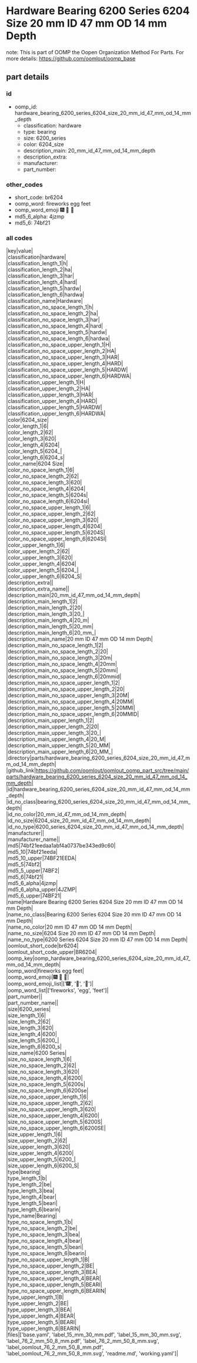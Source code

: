 # Hardware Bearing 6200 Series 6204 Size 20 mm ID 47 mm OD 14 mm Depth  

note: This is part of OOMP the Oopen Organization Method For Parts. For more details: https://github.com/oomlout/oomp_base

##  part details





### id
* oomp_id: hardware_bearing_6200_series_6204_size_20_mm_id_47_mm_od_14_mm_depth
  * classification: hardware
  * type: bearing
  * size: 6200_series
  * color: 6204_size
  * description_main: 20_mm_id_47_mm_od_14_mm_depth
  * description_extra: 
  * manufacturer: 
  * part_number: 

### other_codes
* short_code: br6204
* oomp_word: fireworks egg feet
* oomp_word_emoji :fireworks: :egg: :feet:
* md5_6_alpha: 4jzmp
* md5_6: 74bf21

### all codes 
|key|value|  
|classification|hardware|  
|classification_length_1|h|  
|classification_length_2|ha|  
|classification_length_3|har|  
|classification_length_4|hard|  
|classification_length_5|hardw|  
|classification_length_6|hardwa|  
|classification_name|Hardware|  
|classification_no_space_length_1|h|  
|classification_no_space_length_2|ha|  
|classification_no_space_length_3|har|  
|classification_no_space_length_4|hard|  
|classification_no_space_length_5|hardw|  
|classification_no_space_length_6|hardwa|  
|classification_no_space_upper_length_1|H|  
|classification_no_space_upper_length_2|HA|  
|classification_no_space_upper_length_3|HAR|  
|classification_no_space_upper_length_4|HARD|  
|classification_no_space_upper_length_5|HARDW|  
|classification_no_space_upper_length_6|HARDWA|  
|classification_upper_length_1|H|  
|classification_upper_length_2|HA|  
|classification_upper_length_3|HAR|  
|classification_upper_length_4|HARD|  
|classification_upper_length_5|HARDW|  
|classification_upper_length_6|HARDWA|  
|color|6204_size|  
|color_length_1|6|  
|color_length_2|62|  
|color_length_3|620|  
|color_length_4|6204|  
|color_length_5|6204_|  
|color_length_6|6204_s|  
|color_name|6204 Size|  
|color_no_space_length_1|6|  
|color_no_space_length_2|62|  
|color_no_space_length_3|620|  
|color_no_space_length_4|6204|  
|color_no_space_length_5|6204s|  
|color_no_space_length_6|6204si|  
|color_no_space_upper_length_1|6|  
|color_no_space_upper_length_2|62|  
|color_no_space_upper_length_3|620|  
|color_no_space_upper_length_4|6204|  
|color_no_space_upper_length_5|6204S|  
|color_no_space_upper_length_6|6204SI|  
|color_upper_length_1|6|  
|color_upper_length_2|62|  
|color_upper_length_3|620|  
|color_upper_length_4|6204|  
|color_upper_length_5|6204_|  
|color_upper_length_6|6204_S|  
|description_extra||  
|description_extra_name||  
|description_main|20_mm_id_47_mm_od_14_mm_depth|  
|description_main_length_1|2|  
|description_main_length_2|20|  
|description_main_length_3|20_|  
|description_main_length_4|20_m|  
|description_main_length_5|20_mm|  
|description_main_length_6|20_mm_|  
|description_main_name|20 mm ID 47 mm OD 14 mm Depth|  
|description_main_no_space_length_1|2|  
|description_main_no_space_length_2|20|  
|description_main_no_space_length_3|20m|  
|description_main_no_space_length_4|20mm|  
|description_main_no_space_length_5|20mmi|  
|description_main_no_space_length_6|20mmid|  
|description_main_no_space_upper_length_1|2|  
|description_main_no_space_upper_length_2|20|  
|description_main_no_space_upper_length_3|20M|  
|description_main_no_space_upper_length_4|20MM|  
|description_main_no_space_upper_length_5|20MMI|  
|description_main_no_space_upper_length_6|20MMID|  
|description_main_upper_length_1|2|  
|description_main_upper_length_2|20|  
|description_main_upper_length_3|20_|  
|description_main_upper_length_4|20_M|  
|description_main_upper_length_5|20_MM|  
|description_main_upper_length_6|20_MM_|  
|directory|parts/hardware_bearing_6200_series_6204_size_20_mm_id_47_mm_od_14_mm_depth|  
|github_link|https://github.com/oomlout/oomlout_oomp_part_src/tree/main/parts/hardware_bearing_6200_series_6204_size_20_mm_id_47_mm_od_14_mm_depth|  
|id|hardware_bearing_6200_series_6204_size_20_mm_id_47_mm_od_14_mm_depth|  
|id_no_class|bearing_6200_series_6204_size_20_mm_id_47_mm_od_14_mm_depth|  
|id_no_color|20_mm_id_47_mm_od_14_mm_depth|  
|id_no_size|6204_size_20_mm_id_47_mm_od_14_mm_depth|  
|id_no_type|6200_series_6204_size_20_mm_id_47_mm_od_14_mm_depth|  
|manufacturer||  
|manufacturer_name||  
|md5|74bf21eedaa1abf4a0737be343ed9c60|  
|md5_10|74bf21eeda|  
|md5_10_upper|74BF21EEDA|  
|md5_5|74bf2|  
|md5_5_upper|74BF2|  
|md5_6|74bf21|  
|md5_6_alpha|4jzmp|  
|md5_6_alpha_upper|4JZMP|  
|md5_6_upper|74BF21|  
|name|Hardware Bearing 6200 Series 6204 Size 20 mm ID 47 mm OD 14 mm Depth|  
|name_no_class|Bearing 6200 Series 6204 Size 20 mm ID 47 mm OD 14 mm Depth|  
|name_no_color|20 mm ID 47 mm OD 14 mm Depth|  
|name_no_size|6204 Size 20 mm ID 47 mm OD 14 mm Depth|  
|name_no_type|6200 Series 6204 Size 20 mm ID 47 mm OD 14 mm Depth|  
|oomlout_short_code|br6204|  
|oomlout_short_code_upper|BR6204|  
|oomp_key|oomp_hardware_bearing_6200_series_6204_size_20_mm_id_47_mm_od_14_mm_depth|  
|oomp_word|fireworks egg feet|  
|oomp_word_emoji|:fireworks: :egg: :feet:|  
|oomp_word_emoji_list|[':fireworks:', ':egg:', ':feet:']|  
|oomp_word_list|['fireworks', 'egg', 'feet']|  
|part_number||  
|part_number_name||  
|size|6200_series|  
|size_length_1|6|  
|size_length_2|62|  
|size_length_3|620|  
|size_length_4|6200|  
|size_length_5|6200_|  
|size_length_6|6200_s|  
|size_name|6200 Series|  
|size_no_space_length_1|6|  
|size_no_space_length_2|62|  
|size_no_space_length_3|620|  
|size_no_space_length_4|6200|  
|size_no_space_length_5|6200s|  
|size_no_space_length_6|6200se|  
|size_no_space_upper_length_1|6|  
|size_no_space_upper_length_2|62|  
|size_no_space_upper_length_3|620|  
|size_no_space_upper_length_4|6200|  
|size_no_space_upper_length_5|6200S|  
|size_no_space_upper_length_6|6200SE|  
|size_upper_length_1|6|  
|size_upper_length_2|62|  
|size_upper_length_3|620|  
|size_upper_length_4|6200|  
|size_upper_length_5|6200_|  
|size_upper_length_6|6200_S|  
|type|bearing|  
|type_length_1|b|  
|type_length_2|be|  
|type_length_3|bea|  
|type_length_4|bear|  
|type_length_5|beari|  
|type_length_6|bearin|  
|type_name|Bearing|  
|type_no_space_length_1|b|  
|type_no_space_length_2|be|  
|type_no_space_length_3|bea|  
|type_no_space_length_4|bear|  
|type_no_space_length_5|beari|  
|type_no_space_length_6|bearin|  
|type_no_space_upper_length_1|B|  
|type_no_space_upper_length_2|BE|  
|type_no_space_upper_length_3|BEA|  
|type_no_space_upper_length_4|BEAR|  
|type_no_space_upper_length_5|BEARI|  
|type_no_space_upper_length_6|BEARIN|  
|type_upper_length_1|B|  
|type_upper_length_2|BE|  
|type_upper_length_3|BEA|  
|type_upper_length_4|BEAR|  
|type_upper_length_5|BEARI|  
|type_upper_length_6|BEARIN|  
|files|['base.yaml', 'label_15_mm_30_mm.pdf', 'label_15_mm_30_mm.svg', 'label_76_2_mm_50_8_mm.pdf', 'label_76_2_mm_50_8_mm.svg', 'label_oomlout_76_2_mm_50_8_mm.pdf', 'label_oomlout_76_2_mm_50_8_mm.svg', 'readme.md', 'working.yaml']|  
